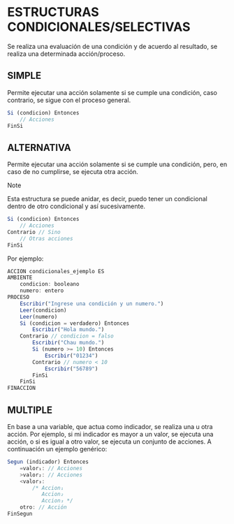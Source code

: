 # ESTRUCTURAS CONDICIONALES/SELECTIVAS
Se realiza una evaluación de una condición y de acuerdo al resultado, se realiza una determinada acción/proceso.
## SIMPLE
Permite ejecutar una acción solamente si se cumple una condición, caso contrario, se sigue con el proceso general.
```js
Si (condicion) Entonces
    // Acciones
FinSi
```
## ALTERNATIVA
Permite ejecutar una acción solamente si se cumple una condición, pero, en caso de no cumplirse, se ejecuta otra acción. 
> [!NOTE]
> Esta estructura se puede anidar, es decir, puedo tener un condicional dentro de otro condicional y así sucesivamente.
```js
Si (condicion) Entonces
    // Acciones
Contrario // Sino
    // Otras acciones
FinSi
```
Por ejemplo:
```js
ACCION condicionales_ejemplo ES
AMBIENTE
    condicion: booleano
    numero: entero
PROCESO
    Escribir("Ingrese una condición y un numero.")
    Leer(condicion)
    Leer(numero)
    Si (condicion = verdadero) Entonces
        Escribir("Hola mundo.")
    Contrario // condicion = falso
        Escribir("Chau mundo.")
        Si (numero >= 10) Entonces
            Escribir("01234")
        Contrario // numero < 10
            Escribir("56789")
        FinSi
    FinSi
FINACCION
```
## MULTIPLE
En base a una variable, que actua como indicador, se realiza una u otra acción. Por ejemplo, si mi indicador es mayor a un valor, se ejecuta una acción, o si es igual a otro valor, se ejecuta un conjunto de acciones. A continuación un ejemplo genérico:
```js
Segun (indicador) Entonces
    =valor₁: // Acciones
    >valor₂: // Acciones
    <valor₃:
        /* Accion₁
           Accion₂ 
           Accion₃ */
    otro: // Acción
FinSegun
```
